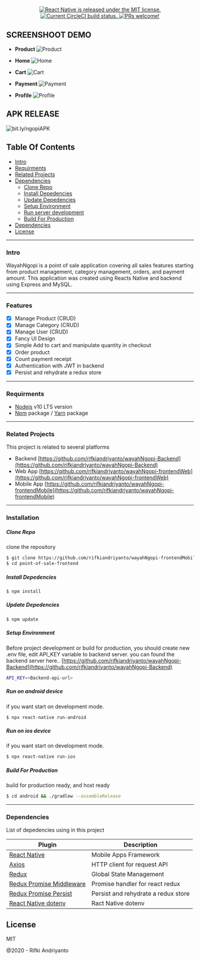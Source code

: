<h1 align="center">
  <a href="">
  </a>
</h1>

<p align="center">
  <a href="https://github.com/facebook/react-native/blob/master/LICENSE">
    <img src="https://img.shields.io/badge/license-MIT-blue.svg" alt="React Native is released under the MIT license." />
  </a>
  <a href="https://circleci.com/gh/facebook/react-native">
    <img src="https://circleci.com/gh/facebook/react-native.svg?style=shield" alt="Current CircleCI build status." />
  </a>
  <a href="https://www.npmjs.org/package/react>
    <img src="https://badge.fury.io/js/react-native.svg" alt="Current npm package version." />
  </a>
  <a href="https://reactnative.dev/docs/contributing">
    <img src="https://img.shields.io/badge/PRs-welcome-brightgreen.svg" alt="PRs welcome!" />
  </a>
</p>

## SCREENSHOOT DEMO
- <b>Product </b>
![Product](Images/1.png)

- <b> Home </b>
![Home](Images/4.png)

- <b> Cart </b>
![Cart](Images/2.png)

- <b> Payment </b>
![Payment](Images/5.png)

- <b> Profile </b>
![Profile](Images/3.png)


## APK RELEASE
![bit.ly/ngopiAPK]("bit.ly/ngopiAPK")

## Table Of Contents
*  [Intro](#Intro)
*  [Requirments](#Requirments)
*  [Related Projects](#Related-Projects)
*  [Dependencies](#Dependencies)
    *  [Clone Repo](#Clone-Repo)
    *  [Install Depedencies](#Install-Depedencies)
    *  [Update Depedencies](#Update-Depedencies)
    *  [Setup Environment](#Setup-Environment)
    *  [Run server development](#Run-server-development)
    *  [Build For Production](#Build-For-Production)
* [Dependencies](#Dependencies)
* [License](#License)
___
### Intro

WayahNgopi is a point of sale application covering all sales features starting from
product management, category management, orders, and payment amount. This application was created using
Reacts Native and backend using Express and MySQL.

___
### Features
- [x] Manage Product (CRUD)
- [x] Manage Category (CRUD)
- [x] Manage User (CRUD)
- [x] Fancy UI Design
- [x] Simple Add to cart and manipulate quantity in checkout
- [x] Order product
- [x] Count payment receipt
- [x] Authentication with JWT in backend
- [x] Persist and rehydrate a redux store
___
### Requirments

* [Nodejs](https://nodejs.org/en/) v10 LTS version
* [Npm](https://www.npmjs.com/get-npm) package / [Yarn](https://yarnpkg.com/lang/en/docs/install/#mac-stable) package
___

### Related Projects
This project is related to several platforms

* Backend [https://github.com/rifkiandriyanto/wayahNgopi-Backend](https://github.com/rifkiandriyanto/wayahNgopi-Backend)
* Web App [https://github.com/rifkiandriyanto/wayahNgopi-frontendWeb](https://github.com/rifkiandriyanto/wayahNgopi-frontendWeb)
* Mobile App [https://github.com/rifkiandriyanto/wayahNgopi-frontendMobile](https://github.com/rifkiandriyanto/wayahNgopi-frontendMobile)
___

### Installation

##### Clone Repo
clone the repository

```sh
$ git clone https://github.com/rifkiandriyanto/wayahNgopi-frontendMobile
$ cd point-of-sale-frontend
```

##### Install Depedencies

```sh
$ npm install
```

##### Update Depedencies

```sh
$ npm update
```

##### Setup Environment
Before project development or build for production, you should create new .env file, edit API_KEY  variable to backend server. you can found the backend server here.. [https://github.com/rifkiandriyanto/wayahNgopi-Backend](https://github.com/rifkiandriyanto/wayahNgopi-Backend)

```sh
API_KEY=<Backend-api-url>
```

##### Run on android device
if you want start on development mode.

```sh
$ npx react-native run-android
```

##### Run on ios device
if you want start on development mode.

```sh
$ npx react-native run-ios
```

##### Build For Production
build for production ready, and host ready

```sh
$ cd android && ./gradlew --assembleRelease
```
___

### Dependencies

List of depedencies using in this project

| Plugin | Description |
| ------ | ------ |
| [React Native](https://facebook.github.io/react-native/) | Mobile Apps Framework |
| [Axios](https://github.com/axios/axios) | HTTP client for request API |
| [Redux](https://redux.js.org) | Global State Management |
| [Redux Promise Middleware](https://www.npmjs.com/package/redux-promise-middleware) | Promise handler for react redux 
| [Redux Promise Persist](https://www.npmjs.com/package/redux-persist) | Persist and rehydrate a redux store
| [React Native dotenv](https://www.npmjs.com/package/react-native-dotenv) | Ract Native dotenv

License
----

MIT


@2020 - Rifki Andriyanto
